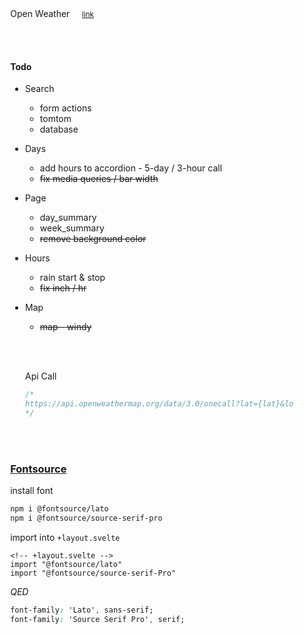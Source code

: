 <script>
  
</script>

<div class='page'>  
  Open Weather &nbsp; &nbsp; <a href="https://home.openweathermap.org/"> <small>link</small></a>
    
  <br><br>
  

#### Todo  

- Search
  - form actions
  - tomtom
  - database
- Days
  - add hours to accordion - 5-day / 3-hour call
  - ~~fix media queries / bar width~~
- Page  
  - day_summary  
  - week_summary  
  - ~~remove background color~~  
- Hours
  - rain start & stop
  - ~~fix inch / hr~~
- Map
  - ~~map - windy~~


  <br><br>

  Api Call
  ``` js    
  /*
  https://api.openweathermap.org/data/3.0/onecall?lat={lat}&lon={lon}&units=imperial&appid={API_KEY_} 
  */ 

  ```

  <br><br>

### [Fontsource](https://fontsource.org/docs/getting-started)
install font

``` sh
npm i @fontsource/lato
npm i @fontsource/source-serif-pro
```  

import into `+layout.svelte`
``` svelte
<!-- +layout.svelte -->
import "@fontsource/lato"
import "@fontsource/source-serif-Pro"
```
*QED*
``` css
font-family: 'Lato', sans-serif;
font-family: 'Source Serif Pro', serif;
```

</div>

<style lang='postcss'>

  .page {
    position: relative;
    top: calc(var(--header-height) + 1rem);
    width: 90%;
    max-width: 960px;
    padding: 0 0 calc(var(--footer-height) + 1rem);
    margin: 0 auto;
  }
</style>
